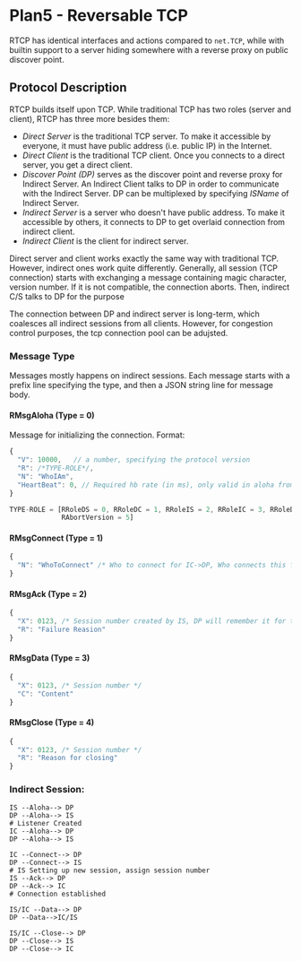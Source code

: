 # Plan5 - Reversable TCP

RTCP has identical interfaces and actions compared to `net.TCP`, while with builtin support to a server hiding somewhere with a reverse proxy on public discover point.

## Protocol Description

RTCP builds itself upon TCP. While traditional TCP has two roles (server and client), RTCP has three more besides them:

- *Direct Server* is the traditional TCP server. To make it accessible by everyone, it must have public address (i.e. public IP) in the Internet.
- *Direct Client* is the traditional TCP client. Once you connects to a direct server, you get a direct client.
- *Discover Point (DP)* serves as the discover point and reverse proxy for Indirect Server. An Indirect Client talks to DP in order to communicate with the Indirect Server. DP can be multiplexed by specifying *ISName* of Indirect Server.
- *Indirect Server* is a server who doesn't have public address. To make it accessible by others, it connects to DP to get overlaid connection from indirect client.
- *Indirect Client* is the client for indirect server.

Direct server and client works exactly the same way with traditional TCP. However, indirect ones work quite differently. Generally, all session (TCP connection) starts with exchanging a message containing magic character, version number. If it is not compatible, the connection aborts. Then, indirect C/S talks to DP for the purpose

The connection between DP and indirect server is long-term, which coalesces all indirect sessions from all clients. However, for congestion control purposes, the tcp connection pool can be adujsted.

### Message Type
Messages mostly happens on indirect sessions. Each message starts with a prefix line specifying the type, and then a JSON string line for message body.

#### RMsgAloha (Type = 0)
Message for initializing the connection. Format:

```javascript
{
  "V": 10000,   // a number, specifying the protocol version
  "R": /*TYPE-ROLE*/,
  "N": "WhoIAm",
  "HeartBeat": 0, // Required hb rate (in ms), only valid in aloha from DP->IS
}

TYPE-ROLE = [RRoleDS = 0, RRoleDC = 1, RRoleIS = 2, RRoleIC = 3, RRoleDP = 4,
             RAbortVersion = 5]
```

#### RMsgConnect (Type = 1)
```javascript
{
  "N": "WhoToConnect" /* Who to connect for IC->DP, Who connects this for DP->IS */
}
```

#### RMsgAck (Type = 2)
```javascript
{
  "X": 0123, /* Session number created by IS, DP will remember it for the session, OR -1 for failure */
  "R": "Failure Reasion"
}
```

#### RMsgData (Type = 3)
```javascript
{
  "X": 0123, /* Session number */
  "C": "Content"
}
```

#### RMsgClose (Type = 4)
```javascript
{
  "X": 0123, /* Session number */
  "R": "Reason for closing"
}
```


### Indirect Session:
```
IS --Aloha--> DP
DP --Aloha--> IS
# Listener Created
IC --Aloha--> DP
DP --Aloha--> IS

IC --Connect--> DP
DP --Connect--> IS
# IS Setting up new session, assign session number
IS --Ack--> DP
DP --Ack--> IC
# Connection established

IS/IC --Data--> DP
DP --Data-->IC/IS

IS/IC --Close--> DP
DP --Close--> IS
DP --Close--> IC
```
